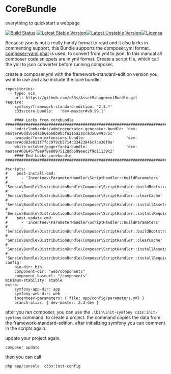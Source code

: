 CoreBundle
==========

everything to quickstart a webpage


[![Build Status](https://secure.travis-ci.org/c33s/CoreBundle.png?branch=master)](http://travis-ci.org/c33s/CoreBundle) [![Latest Stable Version](https://poser.pugx.org/c33s/core-bundle/v/stable.png)](https://packagist.org/packages/c33s/core-bundle)[![Latest Unstable Version](https://poser.pugx.org/c33s/core-bundle/v/unstable.png)](https://packagist.org/packages/c33s/core-bundle)[![License](https://poser.pugx.org/c33s/core-bundle/license.png)](https://packagist.org/packages/c33s/core-bundle)


Because json is not a really handy format to read and it also lacks in commenting support, this Bundle supports the composer.yml format. [composer-yaml.phar](https://github.com/igorw/composer-yaml) is used, to convert from yml to json. In this manual all composer code snippets are in yml format. Create a script file, which call the yml to json converter before running composer.


create a composer.yml with the framework-standard-edition version you want to use and also include the core bundle:

    repositories:
      - type: vcs
        url: https://github.com/c33s/AssetManagementBundle.git
    require:
        symfony/framework-standard-edition: '2.3.*'
        c33s/core-bundle:   'dev-master#v0.99.1'
    
        #### Locks from corebundle ###########################################################################
        cedriclombardot/admingenerator-generator-bundle: 'dev-master#6dd565dacb6e668b9bcfa216a2acca356949375c'
        avocode/form-extensions-bundle:                  'dev-master#cd83e011f7fcc979cb5714c33423845c7ce36f0a'
        white-october/pagerfanta-bundle:                 'dev-master#606467f9e9f9e80975128db589eec2f9d11139c2'
        #### End Locks corebundle ###########################################################################
    
    #scripts:
    #    post-install-cmd:
    #      - 'Incenteev\ParameterHandler\ScriptHandler::buildParameters'
    #      - 'Sensio\Bundle\DistributionBundle\Composer\ScriptHandler::buildBootstrap'
    #      - 'Sensio\Bundle\DistributionBundle\Composer\ScriptHandler::clearCache'
    #      - 'Sensio\Bundle\DistributionBundle\Composer\ScriptHandler::installAssets'
    #      - 'Sensio\Bundle\DistributionBundle\Composer\ScriptHandler::installRequirementsFile'
    #    post-update-cmd:
    #      - 'Incenteev\ParameterHandler\ScriptHandler::buildParameters'
    #      - 'Sensio\Bundle\DistributionBundle\Composer\ScriptHandler::buildBootstrap'
    #      - 'Sensio\Bundle\DistributionBundle\Composer\ScriptHandler::clearCache'
    #      - 'Sensio\Bundle\DistributionBundle\Composer\ScriptHandler::installAssets'
    #      - 'Sensio\Bundle\DistributionBundle\Composer\ScriptHandler::installRequirementsFile'
    config:
        bin-dir: bin
        component-dir: "web/components"
        component-baseurl: "/components"
    minimum-stability: stable
    extra:
        symfony-app-dir: app
        symfony-web-dir: web
        incenteev-parameters: { file: app/config/parameters.yml }
        branch-alias: { dev-master: 2.3-dev }
      
after you ran composer, you can use the ```.\bin\init-symfony c33s:init-symfony``` command, to create a project. the command copies the data from the framework-standard-edition.
after initializing symfony you can comment in the scripts again.

update your project again.

    composer update

then you can call 

    php app/console  c33s:init-config
